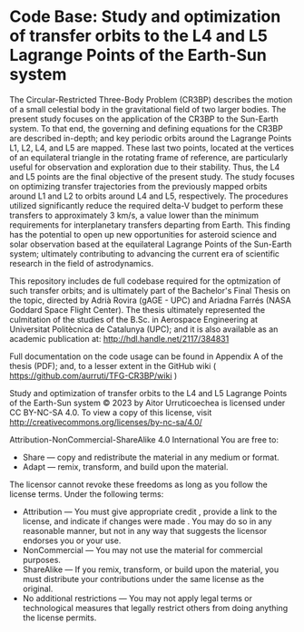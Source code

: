 # Code Base: Study and optimization of transfer orbits to the L4 and L5 Lagrange Points of the Earth-Sun system

The Circular-Restricted Three-Body Problem (CR3BP) describes the motion of a small celestial body in the gravitational field of two larger bodies. The present study focuses on the application of the CR3BP to the Sun-Earth system. To that end, the governing and defining equations for the CR3BP are described in-depth; and key periodic orbits around the Lagrange Points L1, L2, L4, and L5 are mapped. These last two points, located at the vertices of an equilateral triangle in the rotating frame of reference, are particularly useful for observation and exploration due to their stability. Thus, the L4 and L5 points are the final objective of the present study. The study focuses on optimizing transfer trajectories from the previously mapped orbits around L1 and L2 to orbits around L4 and L5, respectively. The procedures utilized significantly reduce the required delta-V budget to perform these transfers to approximately 3 km/s, a value lower than the minimum requirements for interplanetary transfers departing from Earth. This finding has the potential to open up new opportunities for asteroid science and solar observation based at the equilateral Lagrange Points of the Sun-Earth system; ultimately contributing to advancing the current era of scientific research in the field of astrodynamics.


This repository includes de full codebase required for the optmization of such transfer orbits; and is ultimately part of the Bachelor's Final Thesis on the topic, directed by Adrià Rovira (gAGE - UPC) and Ariadna Farrés (NASA Goddard Space Flight Center). The thesis ultimately represented the culmitation of the studies of the B.Sc. in Aerospace Engineering at Universitat Politècnica de Catalunya (UPC); and it is also available as an academic publication at: http://hdl.handle.net/2117/384831


Full documentation on the code usage can be found in Appendix A of the thesis (PDF); and, to a lesser extent in the GitHub wiki ( https://github.com/aurruti/TFG-CR3BP/wiki )



Study and optimization of transfer orbits to the L4 and L5 Lagrange Points of the Earth-Sun system © 2023 by Aitor Urruticoechea is licensed under CC BY-NC-SA 4.0. To view a copy of this license, visit http://creativecommons.org/licenses/by-nc-sa/4.0/

Attribution-NonCommercial-ShareAlike 4.0 International 
You are free to:
- Share — copy and redistribute the material in any medium or format.
- Adapt — remix, transform, and build upon the material.

The licensor cannot revoke these freedoms as long as you follow the license terms. Under the following terms:
- Attribution — You must give appropriate credit , provide a link to the license, and indicate if changes were made . You may do so in any reasonable manner, but not in any way that suggests the licensor endorses you or your use.
- NonCommercial — You may not use the material for commercial purposes.
- ShareAlike — If you remix, transform, or build upon the material, you must distribute your contributions under the same license as the original.
- No additional restrictions — You may not apply legal terms or technological measures that legally restrict others from doing anything the license permits.


